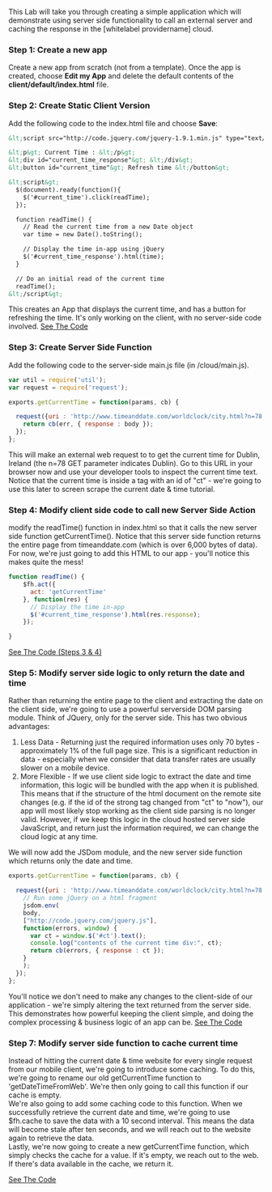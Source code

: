 This Lab will take you through creating a simple application which will demonstrate using server side functionality to call an external server and caching the response in the [whitelabel providername] cloud. 

### Step 1: Create a new app

Create a new app from scratch (not from a template). Once the app is created, choose **Edit my App** and delete the default contents of the **client/default/index.html** file. 

### Step 2: Create Static Client Version

Add the following code to the index.html file and choose **Save**: 

```html
&lt;script src="http://code.jquery.com/jquery-1.9.1.min.js" type="text/javascript"&gt;&lt;/script&gt;

&lt;p&gt; Current Time : &lt;/p&gt;
&lt;div id="current_time_response"&gt; &lt;/div&gt;
&lt;button id="current_time"&gt; Refresh time &lt;/button&gt;

&lt;script&gt;
  $(document).ready(function(){
    $('#current_time').click(readTime);
  });

  function readTime() {
    // Read the current time from a new Date object
    var time = new Date().toString();

    // Display the time in-app using jQuery
    $('#current_time_response').html(time);
  }

  // Do an initial read of the current time
  readTime();
&lt;/script&gt;
```

This creates an App that displays the current time, and has a button for refreshing the time. It's only working on the client, with no server-side code involved.
[See The Code](https://github.com/learnhenry/Date-Time-Tutorial/commit/337325a26cd69bafb7bcb4dd9877665dd25f1be1)


### Step 3: Create Server Side Function

Add the following code to the server-side main.js file (in /cloud/main.js). 

```javascript
var util = require('util');
var request = require('request');

exports.getCurrentTime = function(params, cb) {

  request({uri : 'http://www.timeanddate.com/worldclock/city.html?n=78'}, function(err, res, body){
    return cb(err, { response : body });
  });
};
```

This will make an external web request to  to get the current time for Dublin, Ireland (the n=78 GET parameter indicates Dublin). 
Go to this URL in your browser now and use your developer tools to inspect the current time text. Notice that the current time is inside a  tag with an id of "ct" - we're going to use this later to screen scrape the current date & time tutorial.

### Step 4: Modify client side code to call new Server Side Action

modify the readTime() function in index.html so that it calls the new server side function getCurrentTime(). Notice that this server side function returns the entire page from timeanddate.com (which is over 6,000 bytes of data). For now, we're just going to add this HTML to our app - you'll notice this makes quite the mess!

     
```javascript
function readTime() {
    $fh.act({
      act: 'getCurrentTime'
    }, function(res) {
      // Display the time in-app
      $('#current_time_response').html(res.response);
    });

}
```
[See The Code (Steps 3 & 4)](https://github.com/learnhenry/Date-Time-Tutorial/commit/b88e6b94faa70d0afea4f402727ac9af6addc11e)

### Step 5: Modify server side logic to only return the date and time

Rather than returning the entire page to the client and extracting the date on the client side, we're going to use a powerful serverside DOM parsing module. Think of JQuery, only for the server side. This has two obvious advantages: 

1.  Less Data - Returning just the required information uses only 70 bytes - approximately 1% of the full page size. This is a significant reduction in data - especially when we consider that data transfer rates are usually slower on a mobile device.
2.  More Flexible - If we use client side logic to extract the date and time information, this logic will be bundled with the app when it is published. This means that if the structure of the html document on the remote site changes (e.g. if the id of the strong tag changed from "ct" to "now"), our app will most likely stop working as the client side parsing is no longer valid. However, if we keep this logic in the cloud hosted server side JavaScript, and return just the information required, we can change the cloud logic at any time.

We will now add the JSDom module, and the new server side function which returns only the date and time. 

```javascript
exports.getCurrentTime = function(params, cb) {

  request({uri : 'http://www.timeanddate.com/worldclock/city.html?n=78'}, function(err, res, body){
    // Run some jQuery on a html fragment
    jsdom.env(
    body,
    ["http://code.jquery.com/jquery.js"],
    function(errors, window) {
      var ct = window.$('#ct').text();
      console.log("contents of the current time div:", ct);
      return cb(errors, { response : ct });
    }
    );
  });
};
```
You'll notice we don't need to make any changes to the client-side of our application - we're simply altering the text returned from the server side. This demonstrates how powerful keeping the client simple, and doing the complex processing & business logic of an app can be.
[See The Code](https://github.com/learnhenry/Date-Time-Tutorial/commit/822c8a0ab6bf2632c0fce81a434643b3396af737)

### Step 7: Modify server side function to cache current time

Instead of hitting the current date & time website for every single request from our mobile client, we're going to introduce some caching. To do this, we're going to rename our old getCurrentTime function to 'getDateTimeFromWeb'. We're then only going to call this function if our cache is empty.   
We're also going to add some caching code to this function. When we successfully retrieve the current date and time, we're going to use $fh.cache to save the data with a 10 second interval. This means the data will become stale after ten seconds, and we will reach out to the website again to retrieve the data.     
Lastly, we're now going to create a new getCurrentTime function, which simply checks the cache for a value. If it's empty, we reach out to the web. If there's data available in the cache, we return it.

[See The Code](https://github.com/learnhenry/Date-Time-Tutorial/commit/1f5a088034d227912583d13922ff8ab64f11770e)